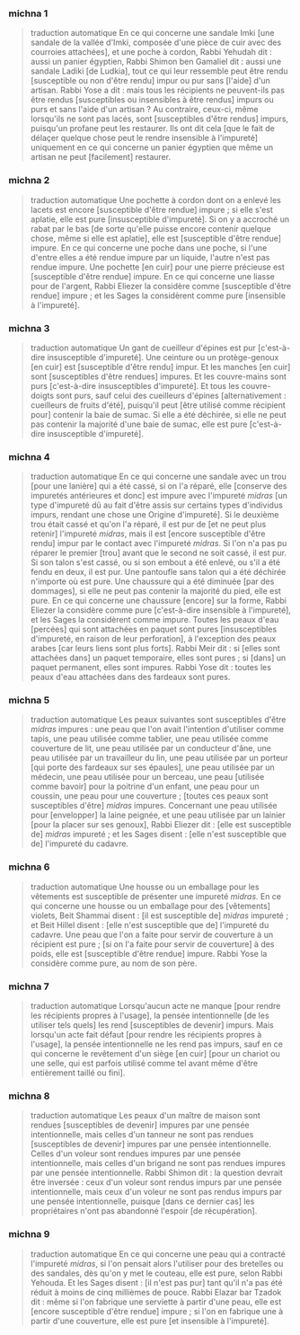 
### michna 1
> traduction automatique
En ce qui concerne une sandale Imki [une sandale de la vallée d'Imki, composée d'une pièce de cuir avec des courroies attachées], et une poche à cordon, Rabbi Yehudah dit : aussi un panier égyptien, Rabbi Shimon ben Gamaliel dit : aussi une sandale Ladiki [de Ludkia], tout ce qui leur ressemble peut être rendu [susceptible ou non d'être rendu] impur ou pur sans [l'aide] d'un artisan. Rabbi Yose a dit : mais tous les récipients ne peuvent-ils pas être rendus [susceptibles ou insensibles à être rendus] impurs ou purs et sans l'aide d'un artisan ? Au contraire, ceux-ci, même lorsqu'ils ne sont pas lacés, sont [susceptibles d'être rendus] impurs, puisqu'un profane peut les restaurer. Ils ont dit cela [que le fait de délaçer quelque chose peut le rendre insensible à l'impureté] uniquement en ce qui concerne un panier égyptien que même un artisan ne peut [facilement] restaurer.

### michna 2
> traduction automatique
Une pochette à cordon dont on a enlevé les lacets est encore [susceptible d'être rendue] impure ; si elle s'est aplatie, elle est pure [insusceptible d'impureté]. Si on y a accroché un rabat par le bas [de sorte qu'elle puisse encore contenir quelque chose, même si elle est aplatie], elle est [susceptible d'être rendue] impure. En ce qui concerne une poche dans une poche, si l'une d'entre elles a été rendue impure par un liquide, l'autre n'est pas rendue impure. Une pochette [en cuir] pour une pierre précieuse est [susceptible d'être rendue] impure. En ce qui concerne une liasse pour de l'argent, Rabbi Eliezer la considère comme [susceptible d'être rendue] impure ; et les Sages la considèrent comme pure [insensible à l'impureté].

### michna 3
> traduction automatique
Un gant de cueilleur d'épines est pur [c'est-à-dire insusceptible d'impureté]. Une ceinture ou un protège-genoux [en cuir] est [susceptible d'être rendu] impur.  Et les manches [en cuir] sont [susceptibles d'être rendues] impures. Et les couvre-mains sont purs [c'est-à-dire insusceptibles d'impureté]. Et tous les couvre-doigts sont purs, sauf celui des cueilleurs d'épines [alternativement : cueilleurs de fruits d'été], puisqu'il peut [être utilisé comme récipient pour] contenir la baie de sumac. Si elle a été déchirée, si elle ne peut pas contenir la majorité d'une baie de sumac, elle est pure [c'est-à-dire insusceptible d'impureté].

### michna 4
> traduction automatique
En ce qui concerne une sandale avec un trou [pour une lanière] qui a été cassé, si on l'a réparé, elle [conserve des impuretés antérieures et donc] est impure avec l'impureté <i>midras</i> [un type d'impureté dû au fait d'être assis sur certains types d'individus impurs, rendant une chose une Origine d'impureté]. Si le deuxième trou était cassé et qu'on l'a réparé, il est pur de [et ne peut plus retenir] l'impureté <i>midras</i>, mais il est [encore susceptible d'être rendu] impur par le contact avec l'impureté <i>midras</i>. Si l'on n'a pas pu réparer le premier [trou] avant que le second ne soit cassé, il est pur. Si son talon s'est cassé, ou si son embout a été enlevé, ou s'il a été fendu en deux, il est pur. Une pantoufle sans talon qui a été déchirée n'importe où est pure. Une chaussure qui a été diminuée [par des dommages], si elle ne peut pas contenir la majorité du pied, elle est pure. En ce qui concerne une chaussure [encore] sur la forme, Rabbi Eliezer la considère comme pure [c'est-à-dire insensible à l'impureté], et les Sages la considèrent comme impure. Toutes les peaux d'eau [percées] qui sont attachées en paquet sont pures [insusceptibles d'impureté, en raison de leur perforation], à l'exception des peaux arabes [car leurs liens sont plus forts]. Rabbi Meir dit : si [elles sont attachées dans] un paquet temporaire, elles sont pures ; si [dans] un paquet permanent, elles sont impures. Rabbi Yose dit : toutes les peaux d'eau attachées dans des fardeaux sont pures.

### michna 5
> traduction automatique
Les peaux suivantes sont susceptibles d'être <i>midras</i> impures : une peau que l'on avait l'intention d'utiliser comme tapis, une peau utilisée comme tablier, une peau utilisée comme couverture de lit, une peau utilisée par un conducteur d'âne, une peau utilisée par un travailleur du lin, une peau utilisée par un porteur [qui porte des fardeaux sur ses épaules], une peau utilisée par un médecin, une peau utilisée pour un berceau, une peau [utilisée comme bavoir] pour la poitrine d'un enfant, une peau pour un coussin, une peau pour une couverture ; [toutes ces peaux sont susceptibles d'être] <i>midras</i> impures. Concernant une peau utilisée pour [envelopper] la laine peignée, et une peau utilisée par un lainier [pour la placer sur ses genoux], Rabbi Eliezer dit : [elle est susceptible de] <i>midras</i> impureté ; et les Sages disent : [elle n'est susceptible que de] l'impureté du cadavre.

### michna 6
> traduction automatique
Une housse ou un emballage pour les vêtements est susceptible de présenter une impureté <i>midras</i>. En ce qui concerne une housse ou un emballage pour des [vêtements] violets, Beit Shammai disent : [il est susceptible de] <i>midras</i> impureté ; et Beit Hillel disent : [elle n'est susceptible que de] l'impureté du cadavre. Une peau que l'on a faite pour servir de couverture à un récipient est pure ; [si on l'a faite pour servir de couverture] à des poids, elle est [susceptible d'être rendue] impure.  Rabbi Yose la considère comme pure, au nom de son père.

### michna 7
> traduction automatique
Lorsqu'aucun acte ne manque [pour rendre les récipients propres à l'usage], la pensée intentionnelle [de les utiliser tels quels] les rend [susceptibles de devenir] impurs. Mais lorsqu'un acte fait défaut [pour rendre les récipients propres à l'usage], la pensée intentionnelle ne les rend pas impurs, sauf en ce qui concerne le revêtement d'un siège [en cuir] [pour un chariot ou une selle, qui est parfois utilisé comme tel avant même d'être entièrement taillé ou fini].

### michna 8
> traduction automatique
Les peaux d'un maître de maison sont rendues [susceptibles de devenir] impures par une pensée intentionnelle, mais celles d'un tanneur ne sont pas rendues [susceptibles de devenir] impures par une pensée intentionnelle. Celles d'un voleur sont rendues impures par une pensée intentionnelle, mais celles d'un brigand ne sont pas rendues impures par une pensée intentionnelle. Rabbi Shimon dit : la question devrait être inversée : ceux d'un voleur sont rendus impurs par une pensée intentionnelle, mais ceux d'un voleur ne sont pas rendus impurs par une pensée intentionnelle, puisque [dans ce dernier cas] les propriétaires n'ont pas abandonné l'espoir [de récupération].

### michna 9
> traduction automatique
En ce qui concerne une peau qui a contracté l'impureté <i>midras</i>, si l'on pensait alors l'utiliser pour des bretelles ou des sandales, dès qu'on y met le couteau, elle est pure, selon Rabbi Yehouda. Et les Sages disent : [il n'est pas pur] tant qu'il n'a pas été réduit à moins de cinq millièmes de pouce. Rabbi Elazar bar Tzadok dit : même si l'on fabrique une serviette à partir d'une peau, elle est [encore susceptible d'être rendue] impure ; si l'on en fabrique une à partir d'une couverture, elle est pure [et insensible à l'impureté].
